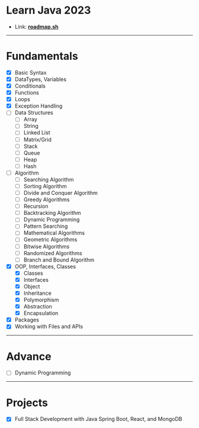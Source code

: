 # Learn Java 2023

- Link: **[roadmap.sh](https://roadmap.sh/java/)**

---

# Fundamentals

- [x] Basic Syntax
- [x] DataTypes, Variables
- [x] Conditionals
- [x] Functions
- [x] Loops
- [x] Exception Handling
- [ ] Data Structures
  - [ ] Array
  - [ ] String
  - [ ] Linked List
  - [ ] Matrix/Grid
  - [ ] Stack
  - [ ] Queue
  - [ ] Heap
  - [ ] Hash
- [ ] Algorithm
  - [ ] Searching Algorithm
  - [ ] Sorting Algorithm
  - [ ] Divide and Conquer Algorithm
  - [ ] Greedy Algorithms
  - [ ] Recursion
  - [ ] Backtracking Algorithm
  - [ ] Dynamic Programming
  - [ ] Pattern Searching
  - [ ] Mathematical Algorithms
  - [ ] Geometric Algorithms
  - [ ] Bitwise Algorithms
  - [ ] Randomized Algorithms
  - [ ] Branch and Bound Algorithm
- [x] OOP, Interfaces, Classes
  - [x] Classes
  - [x] Interfaces
  - [x] Object
  - [x] Inheritance
  - [x] Polymorphism
  - [x] Abstraction
  - [x] Encapsulation
- [x] Packages
- [x] Working with Files and APIs

---

# Advance

- [ ] Dynamic Programming

---

# Projects

- [x] Full Stack Development with Java Spring Boot, React, and MongoDB
